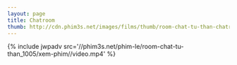 ```yaml
---
layout: page
title: Chatroom
thumb: http://cdn.phim3s.net/images/films/thumb/room-chat-tu-than-chatroom-2010.jpg
---
```

{% include jwpadv src='//phim3s.net/phim-le/room-chat-tu-than_1005/xem-phim//video.mp4' %}